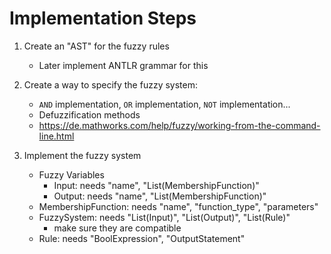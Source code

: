 # Implementation Steps

1. Create an "AST" for the fuzzy rules
   + Later implement ANTLR grammar for this

2. Create a way to specify the fuzzy system:
   + `AND` implementation, `OR` implementation, `NOT` implementation...
   + Defuzzification methods
   + <https://de.mathworks.com/help/fuzzy/working-from-the-command-line.html>

3. Implement the fuzzy system
   + Fuzzy Variables
     + Input: needs "name", "List(MembershipFunction)"
     + Output: needs "name", "List(MembershipFunction)"
   + MembershipFunction: needs "name", "function_type", "parameters"
   + FuzzySystem: needs "List(Input)", "List(Output)", "List(Rule)"
     + make sure they are compatible
   + Rule: needs "BoolExpression", "OutputStatement"
